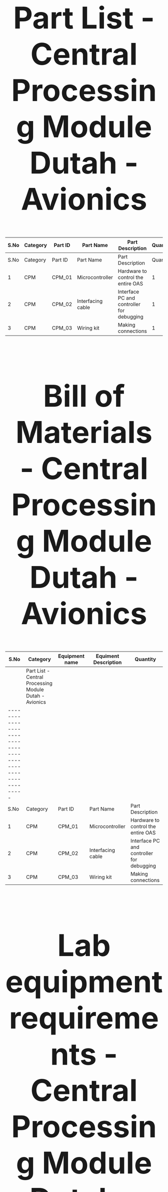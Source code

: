 
<div align="center">
<h1 style="font-size:10vw">Part List - Central Processing Module<br>Dutah - Avionics</h1>
  
| S.No | Category | Part ID | Part Name | Part Description | Quantity |
| ------------- | ------------- | ------------- | ------------- | ------------- | ------------- |
| S.No                                                      | Category | Part ID | Part Name | Part Description | Quantity |
| 1                                                         | CPM | CPM_01 | Microcontroller | Hardware to control the entire OAS | 1 |
| 2                                                         | CPM | CPM_02 | Interfacing cable | Interface PC and controller for debugging | 1 |
| 3                                                         | CPM | CPM_03 | Wiring kit | Making connections | 1 |

  <div align="center">
<h1 style="font-size:10vw">Bill of Materials - Central Processing Module<br>Dutah - Avionics</h1>
	  
 | S.No                                                                   | Category | Equipment name | Equiment Description | Quantity |
  | ------------- | ------------- | ------------- | ------------- | ------------- | 
    | Part List - Central Processing Module<br>Dutah - Avionics |
| --------------------------------------------------------- |
| S.No                                                      | Category | Part ID | Part Name | Part Description | Quantity | Unit Price | Total Price |
| 1                                                         | CPM | CPM_01 | Microcontroller | Hardware to control the entire OAS | 1 | 600 | 600 |
| 2                                                         | CPM | CPM_02 | Interfacing cable | Interface PC and controller for debugging | 1 | 230 | 230 |
| 3                                                         | CPM | CPM_03 | Wiring kit | Making connections | 1 | 910 | 910 |
					
  <div align="center">
<h1 style="font-size:10vw">Lab equipment requirements - Central Processing Module<br>Dutah - Avionics</h1>
	  
| Lab equipment requirements -Central Processing Module<br>Dutah - Avionics |
| ------------- | ------------- | ------------- | ------------- | ------------- | 
| S.No                                                                      | Equipment name | Equiment Description | Quantity |
| 1                                                                         | Hardware debugging tool | Flashes the firmware to the microcontroller's flash memory | 1 |
| 2                                                                         | Laptop/PC | To develop firmware and debug | 1 |
| 3                                                                         | Multimeter | For troubleshooting of the hardware and various testing purposes | 1 |
| 4                                                                         | Jumper wires<br>Female to Female x 20<br>Female to Male x 20<br>Male to Male x 10 | For breadboard prototyping | 50 |
| 5                                                                         | Breadboard | For prototyping | 1 |
| 6                                                                         | Oscilloscope | Testing the generated signals from CPM | 1 |
| 7                                                                         | Power supply | Powering the CPM externally | 1 |
| 8                                                                         | Power cable - CPM | Connects the CPM and power supply | 1 |

